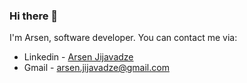 ### Hi there 👋

<!--
**arsenjijavadze/arsenjijavadze** is a ✨ _special_ ✨ repository because its `README.md` (this file) appears on your GitHub profile.

Here are some ideas to get you started:

- 🔭 I’m currently working on ...
- 🌱 I’m currently learning ...
- 👯 I’m looking to collaborate on ...
- 🤔 I’m looking for help with ...
- 💬 Ask me about ...
- 📫 How to reach me: ...
- 😄 Pronouns: ...
- ⚡ Fun fact: ...
-->
I'm Arsen, software developer. You can contact me via: 
- Linkedin - [Arsen Jijavadze](https://www.linkedin.com/in/arsen-jijavadze/)
- Gmail - arsen.jijavadze@gmail.com